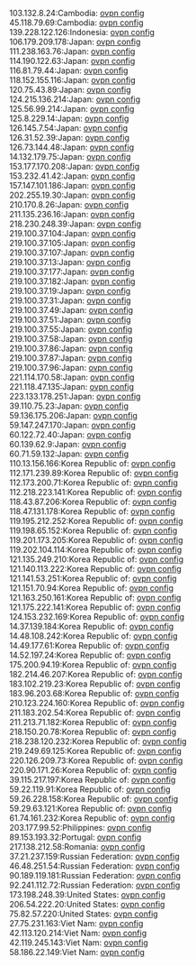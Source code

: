 103.132.8.24:Cambodia: [ovpn config](vpn/103_132_8_24.ovpn)  
45.118.79.69:Cambodia: [ovpn config](vpn/45_118_79_69.ovpn)  
139.228.122.126:Indonesia: [ovpn config](vpn/139_228_122_126.ovpn)  
106.179.209.178:Japan: [ovpn config](vpn/106_179_209_178.ovpn)  
111.238.163.76:Japan: [ovpn config](vpn/111_238_163_76.ovpn)  
114.190.122.63:Japan: [ovpn config](vpn/114_190_122_63.ovpn)  
116.81.79.44:Japan: [ovpn config](vpn/116_81_79_44.ovpn)  
118.152.155.116:Japan: [ovpn config](vpn/118_152_155_116.ovpn)  
120.75.43.89:Japan: [ovpn config](vpn/120_75_43_89.ovpn)  
124.215.136.214:Japan: [ovpn config](vpn/124_215_136_214.ovpn)  
125.56.99.214:Japan: [ovpn config](vpn/125_56_99_214.ovpn)  
125.8.229.14:Japan: [ovpn config](vpn/125_8_229_14.ovpn)  
126.145.7.54:Japan: [ovpn config](vpn/126_145_7_54.ovpn)  
126.31.52.39:Japan: [ovpn config](vpn/126_31_52_39.ovpn)  
126.73.144.48:Japan: [ovpn config](vpn/126_73_144_48.ovpn)  
14.132.179.75:Japan: [ovpn config](vpn/14_132_179_75.ovpn)  
153.177.170.208:Japan: [ovpn config](vpn/153_177_170_208.ovpn)  
153.232.41.42:Japan: [ovpn config](vpn/153_232_41_42.ovpn)  
157.147.101.186:Japan: [ovpn config](vpn/157_147_101_186.ovpn)  
202.255.19.30:Japan: [ovpn config](vpn/202_255_19_30.ovpn)  
210.170.8.26:Japan: [ovpn config](vpn/210_170_8_26.ovpn)  
211.135.236.16:Japan: [ovpn config](vpn/211_135_236_16.ovpn)  
218.230.248.39:Japan: [ovpn config](vpn/218_230_248_39.ovpn)  
219.100.37.104:Japan: [ovpn config](vpn/219_100_37_104.ovpn)  
219.100.37.105:Japan: [ovpn config](vpn/219_100_37_105.ovpn)  
219.100.37.107:Japan: [ovpn config](vpn/219_100_37_107.ovpn)  
219.100.37.13:Japan: [ovpn config](vpn/219_100_37_13.ovpn)  
219.100.37.177:Japan: [ovpn config](vpn/219_100_37_177.ovpn)  
219.100.37.182:Japan: [ovpn config](vpn/219_100_37_182.ovpn)  
219.100.37.19:Japan: [ovpn config](vpn/219_100_37_19.ovpn)  
219.100.37.31:Japan: [ovpn config](vpn/219_100_37_31.ovpn)  
219.100.37.49:Japan: [ovpn config](vpn/219_100_37_49.ovpn)  
219.100.37.51:Japan: [ovpn config](vpn/219_100_37_51.ovpn)  
219.100.37.55:Japan: [ovpn config](vpn/219_100_37_55.ovpn)  
219.100.37.58:Japan: [ovpn config](vpn/219_100_37_58.ovpn)  
219.100.37.86:Japan: [ovpn config](vpn/219_100_37_86.ovpn)  
219.100.37.87:Japan: [ovpn config](vpn/219_100_37_87.ovpn)  
219.100.37.96:Japan: [ovpn config](vpn/219_100_37_96.ovpn)  
221.114.170.58:Japan: [ovpn config](vpn/221_114_170_58.ovpn)  
221.118.47.135:Japan: [ovpn config](vpn/221_118_47_135.ovpn)  
223.133.178.251:Japan: [ovpn config](vpn/223_133_178_251.ovpn)  
39.110.75.23:Japan: [ovpn config](vpn/39_110_75_23.ovpn)  
59.136.175.206:Japan: [ovpn config](vpn/59_136_175_206.ovpn)  
59.147.247.170:Japan: [ovpn config](vpn/59_147_247_170.ovpn)  
60.122.72.40:Japan: [ovpn config](vpn/60_122_72_40.ovpn)  
60.139.62.9:Japan: [ovpn config](vpn/60_139_62_9.ovpn)  
60.71.59.132:Japan: [ovpn config](vpn/60_71_59_132.ovpn)  
110.13.156.166:Korea Republic of: [ovpn config](vpn/110_13_156_166.ovpn)  
112.171.239.89:Korea Republic of: [ovpn config](vpn/112_171_239_89.ovpn)  
112.173.200.71:Korea Republic of: [ovpn config](vpn/112_173_200_71.ovpn)  
112.218.223.141:Korea Republic of: [ovpn config](vpn/112_218_223_141.ovpn)  
118.43.87.206:Korea Republic of: [ovpn config](vpn/118_43_87_206.ovpn)  
118.47.131.178:Korea Republic of: [ovpn config](vpn/118_47_131_178.ovpn)  
119.195.212.252:Korea Republic of: [ovpn config](vpn/119_195_212_252.ovpn)  
119.198.65.152:Korea Republic of: [ovpn config](vpn/119_198_65_152.ovpn)  
119.201.173.205:Korea Republic of: [ovpn config](vpn/119_201_173_205.ovpn)  
119.202.104.114:Korea Republic of: [ovpn config](vpn/119_202_104_114.ovpn)  
121.135.249.210:Korea Republic of: [ovpn config](vpn/121_135_249_210.ovpn)  
121.140.113.222:Korea Republic of: [ovpn config](vpn/121_140_113_222.ovpn)  
121.141.53.251:Korea Republic of: [ovpn config](vpn/121_141_53_251.ovpn)  
121.151.70.94:Korea Republic of: [ovpn config](vpn/121_151_70_94.ovpn)  
121.163.250.161:Korea Republic of: [ovpn config](vpn/121_163_250_161.ovpn)  
121.175.222.141:Korea Republic of: [ovpn config](vpn/121_175_222_141.ovpn)  
124.153.232.169:Korea Republic of: [ovpn config](vpn/124_153_232_169.ovpn)  
14.37.139.184:Korea Republic of: [ovpn config](vpn/14_37_139_184.ovpn)  
14.48.108.242:Korea Republic of: [ovpn config](vpn/14_48_108_242.ovpn)  
14.49.177.61:Korea Republic of: [ovpn config](vpn/14_49_177_61.ovpn)  
14.52.197.24:Korea Republic of: [ovpn config](vpn/14_52_197_24.ovpn)  
175.200.94.19:Korea Republic of: [ovpn config](vpn/175_200_94_19.ovpn)  
182.214.46.207:Korea Republic of: [ovpn config](vpn/182_214_46_207.ovpn)  
183.102.219.23:Korea Republic of: [ovpn config](vpn/183_102_219_23.ovpn)  
183.96.203.68:Korea Republic of: [ovpn config](vpn/183_96_203_68.ovpn)  
210.123.224.160:Korea Republic of: [ovpn config](vpn/210_123_224_160.ovpn)  
211.183.202.54:Korea Republic of: [ovpn config](vpn/211_183_202_54.ovpn)  
211.213.71.182:Korea Republic of: [ovpn config](vpn/211_213_71_182.ovpn)  
218.150.20.78:Korea Republic of: [ovpn config](vpn/218_150_20_78.ovpn)  
218.238.120.232:Korea Republic of: [ovpn config](vpn/218_238_120_232.ovpn)  
219.249.69.125:Korea Republic of: [ovpn config](vpn/219_249_69_125.ovpn)  
220.126.209.73:Korea Republic of: [ovpn config](vpn/220_126_209_73.ovpn)  
220.90.171.26:Korea Republic of: [ovpn config](vpn/220_90_171_26.ovpn)  
39.115.217.197:Korea Republic of: [ovpn config](vpn/39_115_217_197.ovpn)  
59.22.119.91:Korea Republic of: [ovpn config](vpn/59_22_119_91.ovpn)  
59.26.228.158:Korea Republic of: [ovpn config](vpn/59_26_228_158.ovpn)  
59.29.63.121:Korea Republic of: [ovpn config](vpn/59_29_63_121.ovpn)  
61.74.161.232:Korea Republic of: [ovpn config](vpn/61_74_161_232.ovpn)  
203.177.99.52:Philippines: [ovpn config](vpn/203_177_99_52.ovpn)  
89.153.193.32:Portugal: [ovpn config](vpn/89_153_193_32.ovpn)  
217.138.212.58:Romania: [ovpn config](vpn/217_138_212_58.ovpn)  
37.21.237.159:Russian Federation: [ovpn config](vpn/37_21_237_159.ovpn)  
46.48.251.54:Russian Federation: [ovpn config](vpn/46_48_251_54.ovpn)  
90.189.119.181:Russian Federation: [ovpn config](vpn/90_189_119_181.ovpn)  
92.241.112.72:Russian Federation: [ovpn config](vpn/92_241_112_72.ovpn)  
173.198.248.39:United States: [ovpn config](vpn/173_198_248_39.ovpn)  
206.54.222.20:United States: [ovpn config](vpn/206_54_222_20.ovpn)  
75.82.57.220:United States: [ovpn config](vpn/75_82_57_220.ovpn)  
27.75.231.163:Viet Nam: [ovpn config](vpn/27_75_231_163.ovpn)  
42.113.120.214:Viet Nam: [ovpn config](vpn/42_113_120_214.ovpn)  
42.119.245.143:Viet Nam: [ovpn config](vpn/42_119_245_143.ovpn)  
58.186.22.149:Viet Nam: [ovpn config](vpn/58_186_22_149.ovpn)  
